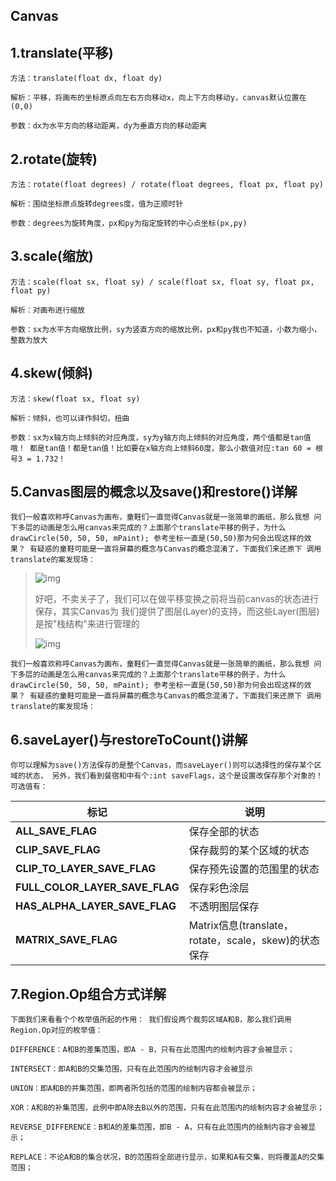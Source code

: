 ## Canvas

## 1.translate(平移)

```
方法：translate(float dx, float dy)

解析：平移，将画布的坐标原点向左右方向移动x，向上下方向移动y，canvas默认位置在(0,0)

参数：dx为水平方向的移动距离，dy为垂直方向的移动距离
```

## 2.rotate(旋转)

```
方法：rotate(float degrees) / rotate(float degrees, float px, float py)

解析：围绕坐标原点旋转degrees度，值为正顺时针

参数：degrees为旋转角度，px和py为指定旋转的中心点坐标(px,py)
```

## 3.scale(缩放)

```
方法：scale(float sx, float sy) / scale(float sx, float sy, float px, float py)

解析：对画布进行缩放

参数：sx为水平方向缩放比例，sy为竖直方向的缩放比例，px和py我也不知道，小数为缩小， 整数为放大
```

## 4.skew(倾斜)

```
方法：skew(float sx, float sy)

解析：倾斜，也可以译作斜切，扭曲

参数：sx为x轴方向上倾斜的对应角度，sy为y轴方向上倾斜的对应角度，两个值都是tan值哦！ 都是tan值！都是tan值！比如要在x轴方向上倾斜60度，那么小数值对应:tan 60 = 根号3 = 1.732！
```

## 5.Canvas图层的概念以及save()和restore()详解

```
我们一般喜欢称呼Canvas为画布，童鞋们一直觉得Canvas就是一张简单的画纸，那么我想 问下多层的动画是怎么用canvas来完成的？上面那个translate平移的例子，为什么 drawCircle(50, 50, 50, mPaint); 参考坐标一直是(50,50)那为何会出现这样的效果？ 有疑惑的童鞋可能是一直将屏幕的概念与Canvas的概念混淆了，下面我们来还原下 调用translate的案发现场：
```



> ![img](http://www.runoob.com/wp-content/uploads/2015/11/91706861.jpg)
>
> 好吧，不卖关子了，我们可以在做平移变换之前将当前canvas的状态进行保存，其实Canvas为 我们提供了图层(Layer)的支持，而这些Layer(图层)是按"栈结构"来进行管理的
>
> ![img](http://www.runoob.com/wp-content/uploads/2015/11/45837171.jpg)

```
我们一般喜欢称呼Canvas为画布，童鞋们一直觉得Canvas就是一张简单的画纸，那么我想 问下多层的动画是怎么用canvas来完成的？上面那个translate平移的例子，为什么 drawCircle(50, 50, 50, mPaint); 参考坐标一直是(50,50)那为何会出现这样的效果？ 有疑惑的童鞋可能是一直将屏幕的概念与Canvas的概念混淆了，下面我们来还原下 调用translate的案发现场：
```

## 6.saveLayer()与restoreToCount()讲解

```
你可以理解为save()方法保存的是整个Canvas，而saveLayer()则可以选择性的保存某个区域的状态， 另外，我们看到餐宿和中有个:int saveFlags，这个是设置改保存那个对象的！可选值有：
```

| 标记                           | 说明                                                 |
| ------------------------------ | ---------------------------------------------------- |
| **ALL_SAVE_FLAG**              | 保存全部的状态                                       |
| **CLIP_SAVE_FLAG**             | 保存裁剪的某个区域的状态                             |
| **CLIP_TO_LAYER_SAVE_FLAG**    | 保存预先设置的范围里的状态                           |
| **FULL_COLOR_LAYER_SAVE_FLAG** | 保存彩色涂层                                         |
| **HAS_ALPHA_LAYER_SAVE_FLAG**  | 不透明图层保存                                       |
| **MATRIX_SAVE_FLAG**           | Matrix信息(translate，rotate，scale，skew)的状态保存 |

## 7.Region.Op组合方式详解

```
下面我们来看看个个枚举值所起的作用： 我们假设两个裁剪区域A和B，那么我们调用Region.Op对应的枚举值：

DIFFERENCE：A和B的差集范围，即A - B，只有在此范围内的绘制内容才会被显示；

INTERSECT：即A和B的交集范围，只有在此范围内的绘制内容才会被显示

UNION：即A和B的并集范围，即两者所包括的范围的绘制内容都会被显示；

XOR：A和B的补集范围，此例中即A除去B以外的范围，只有在此范围内的绘制内容才会被显示；

REVERSE_DIFFERENCE：B和A的差集范围，即B - A，只有在此范围内的绘制内容才会被显示；

REPLACE：不论A和B的集合状况，B的范围将全部进行显示，如果和A有交集，则将覆盖A的交集范围；
```

